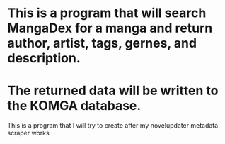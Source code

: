 # This is a program that will search MangaDex for a manga and return author, artist, tags, gernes, and description.
# The returned data will be written to the KOMGA database.

This is a program that I will try to create after my novelupdater metadata scraper works
